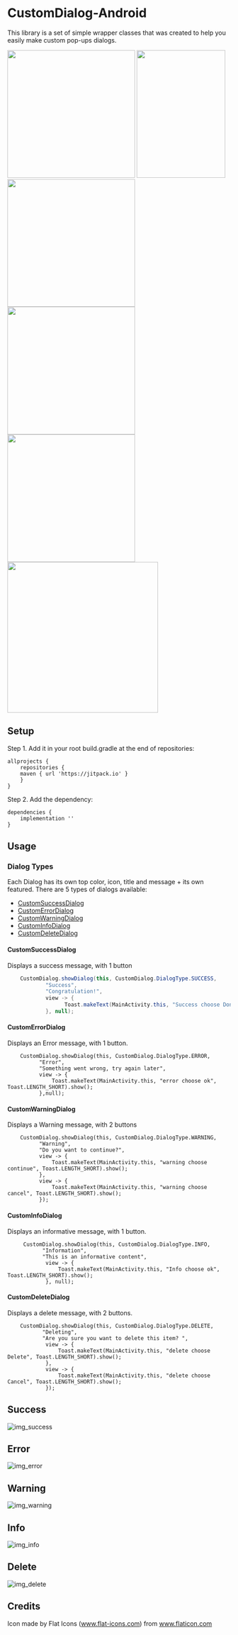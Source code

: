 # CustomDialog-Android
This library is a set of simple wrapper classes that was created to help you easily make custom pop-ups dialogs.

<img src="" width="288">

<img src="https://github.com/user-attachments/assets/f8919d3b-73e2-4e6c-a32c-8dbe506c9b88" width="200" height="288">
<img src="https://github.com/user-attachments/assets/6f200125-544b-4dba-8278-56f4ef50c840" width="288">
<img src="https://github.com/user-attachments/assets/8863675e-83c8-4d3a-aef3-55f06a2d78de" width="288">
<img src="https://github.com/TalBar4444/CustomAlertDialog/blob/master/img_info.png" width="288">
<img src="https://github.com/TalBar4444/CustomAlertDialog/blob/master/img_delete.png" width="340">

## Setup
Step 1. Add it in your root build.gradle at the end of repositories:
```
allprojects {
    repositories {
	maven { url 'https://jitpack.io' }
    }
}
```
Step 2. Add the dependency:

```
dependencies {
	implementation ''
}
```
## Usage

### Dialog Types

Each Dialog has its own top color, icon, title and message + its own featured. There are 5 types of dialogs available:
* [CustomSuccessDialog](#customsuccessdialog)
* [CustomErrorDialog](#customeerrordialog)
* [CustomWarningDialog](#customwarningdialog)
* [CustomInfoDialog](#custominfodialog)
* [CustomDeleteDialog](#customdeletedialog)

#### CustomSuccessDialog
Displays a success message, with 1 button

```java
    CustomDialog.showDialog(this, CustomDialog.DialogType.SUCCESS,
            "Success",
            "Congratulation!",
            view -> {
                  Toast.makeText(MainActivity.this, "Success choose Done", Toast.LENGTH_SHORT).show();
            }, null);
```

#### CustomErrorDialog
Displays an Error message, with 1 button.
```
    CustomDialog.showDialog(this, CustomDialog.DialogType.ERROR,
          "Error", 
          "Something went wrong, try again later",
          view -> {
              Toast.makeText(MainActivity.this, "error choose ok", Toast.LENGTH_SHORT).show();
          },null);

```

#### CustomWarningDialog
Displays a Warning message, with 2 buttons
```
    CustomDialog.showDialog(this, CustomDialog.DialogType.WARNING,
          "Warning",
          "Do you want to continue?",
          view -> {
              Toast.makeText(MainActivity.this, "warning choose continue", Toast.LENGTH_SHORT).show();
          },
          view -> {
              Toast.makeText(MainActivity.this, "warning choose cancel", Toast.LENGTH_SHORT).show();
          });
```

#### CustomInfoDialog
Displays an informative message, with 1 button.
```
     CustomDialog.showDialog(this, CustomDialog.DialogType.INFO,
           "Information",
           "This is an informative content",
            view -> {
                Toast.makeText(MainActivity.this, "Info choose ok", Toast.LENGTH_SHORT).show();
            }, null);

```
#### CustomDeleteDialog
Displays a delete message, with 2 buttons.
```
    CustomDialog.showDialog(this, CustomDialog.DialogType.DELETE,
           "Deleting",
           "Are you sure you want to delete this item? ",
            view -> {
                Toast.makeText(MainActivity.this, "delete choose Delete", Toast.LENGTH_SHORT).show();
            },
            view -> {
                Toast.makeText(MainActivity.this, "delete choose Cancel", Toast.LENGTH_SHORT).show();
            });

```
      
## Success
![img_success](https://github.com/user-attachments/assets/f8919d3b-73e2-4e6c-a32c-8dbe506c9b88)
## Error
![img_error](https://github.com/user-attachments/assets/6f200125-544b-4dba-8278-56f4ef50c840)
## Warning
![img_warning](https://github.com/user-attachments/assets/8863675e-83c8-4d3a-aef3-55f06a2d78de)
## Info
![img_info](https://github.com/user-attachments/assets/e77fd33a-9497-4295-9584-72f9002d6c4d)
## Delete
![img_delete](https://github.com/user-attachments/assets/8cd4c825-880d-4240-ba04-0338c0eaea43)

## Credits
Icon made by Flat Icons (www.flat-icons.com) from www.flaticon.com
